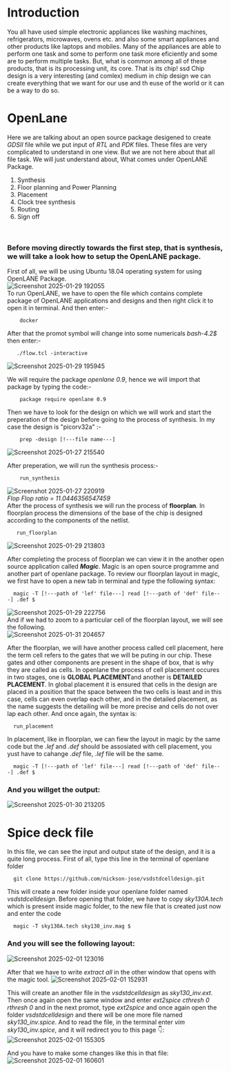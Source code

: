 # Introduction
You all have used simple electronic appliances like washing machines, refrigerators, microwaves, ovens etc. and also some smart appliances and other products like laptops and mobiles. Many of the appliances are able to perform one task and some to perform one task more eficiently and some are to perform multiple tasks. But, what is common among all of these products, that is its processing unit, its core. That is its chip!
ssd 
Chip design is a very interesting (and comlex) medium in chip design we can create everything that we want for our use and th euse of the world or it can be a way to do so.
# OpenLane
Here we are talking about an open source package desigened to create *GDSII* file while we put input of *RTL* and *PDK* files. These files are very complicated to understand in one view. But we are not here about that all file task. We will just understand about, What comes under OpenLANE Package.<br>
1. Synthesis
2. Floor planning and Power Planning
3. Placement
4. Clock tree synthesis
5. Routing
6. Sign off
<br>

### Before moving directly towards the first step, that is synthesis, we will take a look how to setup the OpenLANE package.
First of all, we will be using Ubuntu 18.04 operating system for using OpenLANE Package. <br>
![Screenshot 2025-01-29 192055](https://github.com/user-attachments/assets/ebea5fab-e6fe-44ac-864a-a6f23edf28cc)
<br>
To run OpenLANE, we have to open the file which contains complete package of OpenLANE applications and designs and then right click it to open it in terminal. And then enter:- <br>
```
    docker
```
After that the promot symbol will change into some numericals *bash-4.2$* then enter:-
```
   ./flow.tcl -interactive
```
![Screenshot 2025-01-29 195945](https://github.com/user-attachments/assets/fdc066a3-371a-43a2-923c-f0ee2119c7d9)

We will require the package <i>openlane 0.9</i>, hence we will import that package by typing the code:-
```
    package require openlane 0.9
```
Then we have to look for the design on which we will work and start the preperation of the design before going to the process of synthesis. In my case the design is "picorv32a" :-
```
    prep -design [!---file name---]
```
![Screenshot 2025-01-27 215540](https://github.com/user-attachments/assets/df5ef9c5-7184-427d-9d5c-48ec9bc5cf2d)

After preperation, we will run the synthesis process:-
```
    run_synthesis
```
![Screenshot 2025-01-27 220919](https://github.com/user-attachments/assets/63bd6252-8e16-4bb4-88c4-341d6cedc50d) <br>
<i>Flop Flop ratio = 11.0446356547459</i> <br>
After the process of synthesis we will run the process of **floorplan**. In floorplan process the dimensions of the base of the chip is designed according to the components of the netlist. 
```
   run_floorplan
```
![Screenshot 2025-01-29 213803](https://github.com/user-attachments/assets/e575ddfd-8f3c-40cf-bd61-a85b62bd3ba9)


After completing the process of floorplan we can view it in the another open source application called ***Magic***. Magic is an open source programme and another part of openlane package. To review our floorplan layout in magic, we first have to open a new tab in terminal and type the following syntax:
```
  magic -T [!---path of 'lef' file---] read [!---path of 'def' file---] .def $
```
![Screenshot 2025-01-29 222756](https://github.com/user-attachments/assets/811db2b9-7f80-4550-a956-12006bd61538) <br>
And if we had to zoom to a particular cell of the floorplan layout, we will see the following. <br>
![Screenshot 2025-01-31 204657](https://github.com/user-attachments/assets/c1bf6149-8ae0-458f-955c-db8dd38d6f8f) <br>

After the floorplan, we will have another process called cell placement, here the term cell refers to the gates that we will be puting in our chip. These gates and other components are present in the shape of box, that is why they are called as cells. In openlane the process of cell placement occures in two stages, one is **GLOBAL PLACEMENT**and another is **DETAILED PLACEMENT**. In global placement it is ensured that cells in the design are placed in a position that the space between the two cells is least and in this case, cells can even overlap each other, and in the detailed placement, as the name suggests the detailing will be more precise and cells do not over lap each other. And once again, the syntax is:
```
  run_placement
```
In placement, like in floorplan, we can fiew the layout in magic by the same code but the *.lef* and *.def* should be assosiated with cell placement, you yust have to cahange *.def* file, *.lef* file will be the same.
```
  magic -T [!---path of 'lef' file---] read [!---path of 'def' file---] .def $
```
### And you willget the output: 
![Screenshot 2025-01-30 213205](https://github.com/user-attachments/assets/18d5ab10-0f2a-42bd-b70a-686c7e411404)

# Spice deck file
In this file, we can see the input and output state of the design, and it is a quite long process. First of all, type this line in the terminal of openlane folder 
```
  git clone https://github.com/nickson-jose/vsdstdcelldesign.git 
```
This will create a new folder inside your openlane folder named *vsdstdcelldesign*. Before opening that folder, we have to copy *sky130A.tech* which is present inside magic folder, to the new file that is created just now and enter the code 
```
  magic -T sky130A.tech sky130_inv.mag $
```
### And you will see the following layout: 
![Screenshot 2025-02-01 123016](https://github.com/user-attachments/assets/dc2b2641-955c-43f4-99b8-412a35803c8f)

After that we have to write *extract all* in the other window that opens with the  magic tool.
![Screenshot 2025-02-01 152931](https://github.com/user-attachments/assets/937a337a-c011-48d5-9bf6-8e7f79a17066)

This will create an another file in the *vsdstdcelldesign* as *sky130_inv.ext*. Then once again open the same window and enter *ext2spice cthresh 0 rthresh 0* and in the next promot, type  *ext2spice* and once again open the folder *vsdstdcelldesign* and there will be one more file named *sky130_inv.spice*. And to read the file, in the terminal enter *vim sky130_inv.spice*, and it will redirect you to this page 👇:
![Screenshot 2025-02-01 155305](https://github.com/user-attachments/assets/b2bfbcc8-9474-4140-ae36-8df2c37ba2c8) <br> 

And you have to make some changes like this in that file: <br> 
![Screenshot 2025-02-01 160601](https://github.com/user-attachments/assets/d05166ca-2827-4d10-a95a-74d25462e364)
#



